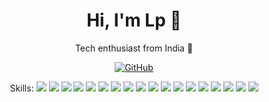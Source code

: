 <h1 align="center">Hi, I'm Lp 👋</h1>
<p align="center">Tech enthusiast from India 🚀</p>
<p align="center">
  <a href="https://github.com/lpcodes">
    <img src="https://img.shields.io/badge/Github-LpCodes-blue.svg?style=flat-square&logo=Github&logoColor=white" alt="GitHub">
  </a>
</p>
<p align="center">Skills: 
  <img src="https://img.shields.io/badge/Python-yellow?style=flat-square&logo=Python&logoColor=white">
  <img src="https://img.shields.io/badge/Docker-blue?style=flat-square&logo=docker&logoColor=white">
  <img src="https://img.shields.io/badge/Jenkins-red?style=flat-square&logo=jenkins&logoColor=white">
  <img src="https://img.shields.io/badge/Pytest-green?style=flat-square&logo=Pytest&logoColor=white">
  <img src="https://img.shields.io/badge/Robot%20Framework-red?style=flat-square&logo=robot-framework&logoColor=white">
  <img src="https://img.shields.io/badge/JavaScript-yellow?style=flat-square&logo=javascript&logoColor=white">
  <img src="https://img.shields.io/badge/Selenium-brightgreen?style=flat-square&logo=selenium&logoColor=white">
  <img src="https://img.shields.io/badge/HTML-orange?style=flat-square&logo=html5&logoColor=white">
  <img src="https://img.shields.io/badge/CSS-blue?style=flat-square&logo=css3&logoColor=white">
  <img src="https://img.shields.io/badge/Bootstrap-purple?style=flat-square&logo=bootstrap&logoColor=white">
  <img src="https://img.shields.io/badge/Jinja-yellowgreen?style=flat-square&logo=jinja&logoColor=white">
  <img src="https://img.shields.io/badge/Flask-lightgrey?style=flat-square&logo=flask&logoColor=white">
  <img src="https://img.shields.io/badge/Django-brightgreen?style=flat-square&logo=django&logoColor=white">
  <img src="https://img.shields.io/badge/Wireless_Technologies-blue?style=flat-square&logo=Bluetooth&logoColor=white">
  <img src="https://img.shields.io/badge/Web_Scraping-green?style=flat-square&logo=Python&logoColor=white">
  <img src="https://img.shields.io/badge/NB--IoT-blue?style=flat-square&logo=Arduino&logoColor=white">
  <img src="https://img.shields.io/badge/Unit_Testing-green?style=flat-square&logo=JUnit&logoColor=white">
  <img src="https://img.shields.io/badge/Open_Source_Contributor-yellow?style=flat-square&logo=GitHub&logoColor=white">
</p>
